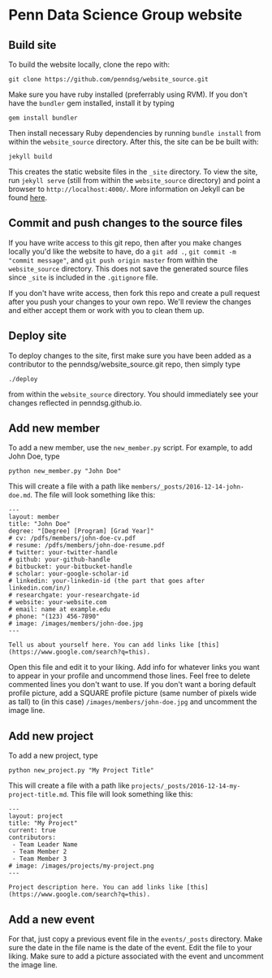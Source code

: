# Penn Data Science Group website

## Build site

To build the website locally, clone the repo with:

```
git clone https://github.com/penndsg/website_source.git
```

Make sure you have ruby installed (preferrably using RVM). If you don't have the `bundler` gem installed, install it by typing

```
gem install bundler
```

Then install necessary Ruby dependencies by running `bundle install` from within the `website_source` directory.  After this, the site can be be built with:

```
jekyll build
```

This creates the static website files in the `_site` directory. To view the site, run `jekyll serve` (still from within the `website_source` directory) and point a browser to `http://localhost:4000/`.  More information on Jekyll can be found [here](http://jekyllrb.com/).

## Commit and push changes to the source files

If you have write access to this git repo, then after you make changes locally you'd like the website to have, do a `git add .`, `git commit -m "commit message"`, and `git push origin master` from within the `website_source` directory. This does not save the generated source files since `_site` is included in the `.gitignore` file.

If you don't have write access, then fork this repo and create a pull request after you push your changes to your own repo. We'll review the changes and either accept them or work with you to clean them up.

## Deploy site

To deploy changes to the site, first make sure you have been added as a contributor to the penndsg/website_source.git repo, then simply type

```
./deploy
```

from within the `website_source` directory. You should immediately see your changes reflected in penndsg.github.io.

## Add new member

To add a new member, use the `new_member.py` script. For example, to add John Doe, type

```
python new_member.py "John Doe"
```

This will create a file with a path like `members/_posts/2016-12-14-john-doe.md`. The file will look something like this:

```
---
layout: member
title: "John Doe"
degree: "[Degree] [Program] [Grad Year]"
# cv: /pdfs/members/john-doe-cv.pdf
# resume: /pdfs/members/john-doe-resume.pdf
# twitter: your-twitter-handle
# github: your-github-handle
# bitbucket: your-bitbucket-handle
# scholar: your-google-scholar-id
# linkedin: your-linkedin-id (the part that goes after linkedin.com/in/)
# researchgate: your-researchgate-id
# website: your-website.com
# email: name at example.edu
# phone: "(123) 456-7890"
# image: /images/members/john-doe.jpg
---

Tell us about yourself here. You can add links like [this](https://www.google.com/search?q=this).
```

Open this file and edit it to your liking. Add info for whatever links you want to appear in your profile and uncommend those lines. Feel free to delete commented lines you don't want to use. If you don't want a boring default profile picture, add a SQUARE profile picture (same number of pixels wide as tall) to (in this case) `/images/members/john-doe.jpg` and uncomment the image line.

## Add new project

To add a new project, type

```
python new_project.py "My Project Title"
```

This will create a file with a path like `projects/_posts/2016-12-14-my-project-title.md`. This file will look something like this:

```
---
layout: project
title: "My Project"
current: true
contributors:
 - Team Leader Name
 - Team Member 2
 - Team Member 3
# image: /images/projects/my-project.png
---

Project description here. You can add links like [this](https://www.google.com/search?q=this).
```

## Add a new event

For that, just copy a previous event file in the `events/_posts` directory. Make sure the date in the file name is the date of the event. Edit the file to your liking. Make sure to add a picture associated with the event and uncomment the image line.
